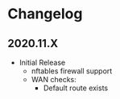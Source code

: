 # Changelog

## 2020.11.X

- Initial Release
  - nftables firewall support
  - WAN checks:
    - Default route exists
